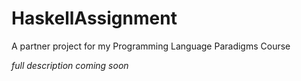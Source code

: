 # HaskellAssignment
A partner project for my Programming Language Paradigms Course

*full description coming soon*
